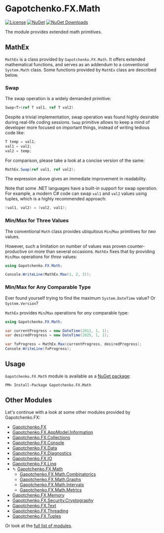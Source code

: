 ﻿# Gapotchenko.FX.Math

[![License](https://img.shields.io/badge/license-MIT-green.svg)](../../../../../LICENSE)
[![NuGet](https://img.shields.io/nuget/v/Gapotchenko.FX.Math.svg)](https://www.nuget.org/packages/Gapotchenko.FX.Math)
[![NuGet Downloads](https://img.shields.io/nuget/dt/Gapotchenko.FX.Math.svg)](https://www.nuget.org/packages/Gapotchenko.FX.Math)

The module provides extended math primitives.

## MathEx

`MathEx` is a class provided by `Gapotchenko.FX.Math`.
It offers extended mathematical functions,
and serves as an addendum to a conventional `System.Math` class.
Some functions provided by `MathEx` class are described below.

### Swap

The swap operation is a widely demanded primitive:

``` C#
Swap<T>(ref T val1, ref T val2)
```

Despite a trivial implementation, swap operation was found highly desirable during real-life coding sessions.
`Swap` primitive allows to keep a mind of developer more focused on important things,
instead of writing tedious code like:

``` C#
T temp = val1;
val1 = val2;
val2 = temp;
```

For comparison, please take a look at a concise version of the same:

``` C#
MathEx.Swap(ref val1, ref val2);
```

The expression above gives an immediate improvement in readability.

Note that some .NET languages have a built-in support for swap operation.
For example, a modern C# code can swap `val1` and `val2` values using tuples, which is a highly recommended approach:

``` C#
(val1, val2) = (val2, val1);
```

### Min/Max for Three Values

The conventional `Math` class provides ubiquitous `Min`/`Max` primitives for _two_ values.

However, such a limitation on number of values was proven counter-productive on more than several occasions.
`MathEx` fixes that by providing `Min`/`Max` operations for _three_ values:

``` C#
using Gapotchenko.FX.Math;

Console.WriteLine(MathEx.Max(1, 2, 3));
```

### Min/Max for Any Comparable Type

Ever found yourself trying to find the maximum `System.DateTime` value? Or `System.Version`?

`MathEx` provides `Min`/`Max` operations for _any_ comparable type:

``` C#
using Gapotchenko.FX.Math;

var currentProgress = new DateTime(2012, 1, 1);
var desiredProgress = new DateTime(2025, 1, 1);

var fxProgress = MathEx.Max(currentProgress, desiredProgress);
Console.WriteLine(fxProgress);
```

## Usage

`Gapotchenko.FX.Math` module is available as a [NuGet package](https://nuget.org/packages/Gapotchenko.FX.Math):

```
PM> Install-Package Gapotchenko.FX.Math
```

## Other Modules

Let's continue with a look at some other modules provided by Gapotchenko.FX:

- [Gapotchenko.FX](../../Gapotchenko.FX#readme)
- [Gapotchenko.FX.AppModel.Information](../../AppModel/Gapotchenko.FX.AppModel.Information#readme)
- [Gapotchenko.FX.Collections](../../Gapotchenko.FX.Collections#readme)
- [Gapotchenko.FX.Console](../../Gapotchenko.FX.Console#readme)
- [Gapotchenko.FX.Data](../../Data/Encoding/Gapotchenko.FX.Data.Encoding#readme)
- [Gapotchenko.FX.Diagnostics](../../Diagnostics/Gapotchenko.FX.Diagnostics.CommandLine#readme)
- [Gapotchenko.FX.IO](../../Gapotchenko.FX.IO#readme)
- [Gapotchenko.FX.Linq](../../Linq/Gapotchenko.FX.Linq#readme)
- &#x27B4; [Gapotchenko.FX.Math](../Gapotchenko.FX.Math#readme)
  - [Gapotchenko.FX.Math.Combinatorics](../Gapotchenko.FX.Math.Combinatorics#readme)
  - [Gapotchenko.FX.Math.Graphs](../Gapotchenko.FX.Math.Graphs#readme)
  - [Gapotchenko.FX.Math.Intervals](../Gapotchenko.FX.Math.Intervals#readme)
  - [Gapotchenko.FX.Math.Metrics](../Gapotchenko.FX.Math.Metrics#readme)
- [Gapotchenko.FX.Memory](../../Gapotchenko.FX.Memory#readme)
- [Gapotchenko.FX.Security.Cryptography](../../Security/Gapotchenko.FX.Security.Cryptography#readme)
- [Gapotchenko.FX.Text](../../Gapotchenko.FX.Text#readme)
- [Gapotchenko.FX.Threading](../../Gapotchenko.FX.Threading#readme)
- [Gapotchenko.FX.Tuples](../../Gapotchenko.FX.Tuples#readme)

Or look at the [full list of modules](../../../..#readme).
